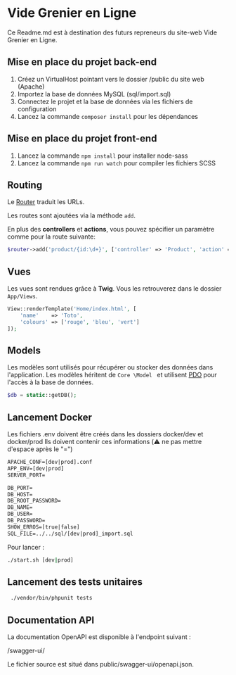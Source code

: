 # Vide Grenier en Ligne

Ce Readme.md est à destination des futurs repreneurs du site-web Vide Grenier en Ligne.

## Mise en place du projet back-end

1. Créez un VirtualHost pointant vers le dossier /public du site web (Apache)
2. Importez la base de données MySQL (sql/import.sql)
3. Connectez le projet et la base de données via les fichiers de configuration
4. Lancez la commande `composer install` pour les dépendances

## Mise en place du projet front-end
1. Lancez la commande `npm install` pour installer node-sass
2. Lancez la commande `npm run watch` pour compiler les fichiers SCSS

## Routing

Le [Router](Core/Router.php) traduit les URLs. 

Les routes sont ajoutées via la méthode `add`. 

En plus des **controllers** et **actions**, vous pouvez spécifier un paramètre comme pour la route suivante:

```php
$router->add('product/{id:\d+}', ['controller' => 'Product', 'action' => 'show']);
```


## Vues

Les vues sont rendues grâce à **Twig**. 
Vous les retrouverez dans le dossier `App/Views`. 

```php
View::renderTemplate('Home/index.html', [
    'name'    => 'Toto',
    'colours' => ['rouge', 'bleu', 'vert']
]);
```
## Models

Les modèles sont utilisés pour récupérer ou stocker des données dans l'application. Les modèles héritent de `Core
\Model
` et utilisent [PDO](http://php.net/manual/en/book.pdo.php) pour l'accès à la base de données. 

```php
$db = static::getDB();
```

## Lancement Docker
Les fichiers .env doivent être créés dans les dossiers docker/dev et docker/prod
Ils doivent contenir ces informations (⚠️ ne pas mettre d'espace après le "=")
```txt
APACHE_CONF=[dev|prod].conf
APP_ENV=[dev|prod]
SERVER_PORT=

DB_PORT=
DB_HOST=
DB_ROOT_PASSWORD=
DB_NAME=
DB_USER=
DB_PASSWORD=
SHOW_ERROS=[true|false]
SQL_FILE=../../sql/[dev|prod]_import.sql
```
Pour lancer :
```bash
./start.sh [dev|prod]
```

## Lancement des tests unitaires
```bash
 ./vendor/bin/phpunit tests
```

## Documentation API
La documentation OpenAPI est disponible à l'endpoint suivant :

/swagger-ui/

Le fichier source est situé dans public/swagger-ui/openapi.json.